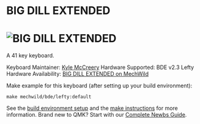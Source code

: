 # BIG DILL EXTENDED

![BIG DILL EXTENDED](https://i0.wp.com/mechwild.com/wp-content/uploads/2020/10/IMG_4458_web.jpg)
===

A 41 key keyboard.

Keyboard Maintainer: [Kyle McCreery](https://github.com/kylemccreery)
Hardware Supported: BDE v2.3 Lefty  
Hardware Availability: [BIG DILL EXTENDED on MechWild](https://mechwild.com/product/big-dill-extended-bde/)

Make example for this keyboard (after setting up your build environment):

    make mechwild/bde/lefty:default

See the [build environment setup](https://docs.qmk.fm/#/getting_started_build_tools) and the [make instructions](https://docs.qmk.fm/#/getting_started_make_guide) for more information. Brand new to QMK? Start with our [Complete Newbs Guide](https://docs.qmk.fm/#/newbs).